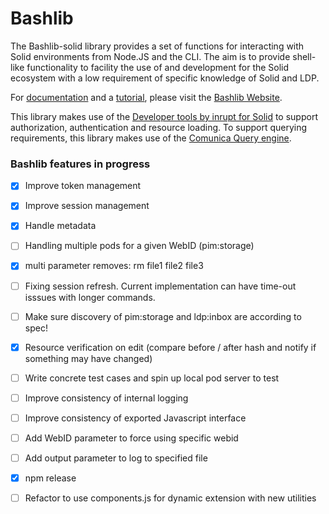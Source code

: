# Bashlib
The Bashlib-solid library provides a set of functions for interacting with Solid environments from Node.JS and the CLI. 
The aim is to provide shell-like functionality to facility the use of and development for the Solid ecosystem with a low requirement of specific knowledge of Solid and LDP. 

For [documentation](https://solidlabresearch.github.io/Bashlib/documentation/overview/) and a [tutorial](https://solidlabresearch.github.io/Bashlib/tutorial/),
please visit the [Bashlib Website](https://solidlabresearch.github.io/Bashlib/).

This library makes use of the [Developer tools by inrupt for Solid](https://docs.inrupt.com/developer-tools/javascript/client-libraries/using-libraries/) to support authorization, authentication and resource loading.
To support querying requirements, this library makes use of the [Comunica Query engine](https://comunica.dev/).

### Bashlib features in progress

- [X] Improve token management
- [X] Improve session management
- [X] Handle metadata
- [ ] Handling multiple pods for a given WebID (pim:storage)
- [X] multi parameter removes: rm file1 file2 file3
- [ ] Fixing session refresh. Current implementation can have time-out isssues with longer commands.
- [ ] Make sure discovery of pim:storage and ldp:inbox are according to spec!
- [X] Resource verification on edit (compare before / after hash and notify if something may have changed)
- [ ] Write concrete test cases and spin up local pod server to test
- [ ] Improve consistency of internal logging
- [ ] Improve consistency of exported Javascript interface
- [ ] Add WebID parameter to force using specific webid
- [ ] Add output parameter to log to specified file
- [X] npm release
- [ ] Refactor to use components.js for dynamic extension with new utilities

